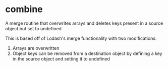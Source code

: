 # combine
A merge routine that overwrites arrays and deletes keys present in a source object but set to undefined

This is based off of Lodash's merge functionality with two modifications:

1) Arrays are overwritten
2) Object keys can be removed from a destination object by defining a key in the source object and setting it to undefined
